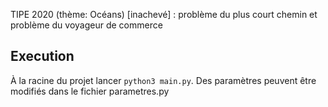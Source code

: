 TIPE 2020 (thème: Océans) [inachevé] : problème du plus court chemin et problème du voyageur de commerce

## Execution
À la racine du projet lancer `python3 main.py`. Des paramètres peuvent être modifiés dans le fichier parametres.py 
